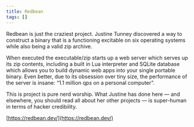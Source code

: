 ```yaml
---
title: Redbean
tags: []
---
```

Redbean is just the craziest project. Justine Tunney discovered a way to construct a binary that is a functioning excitable on six operating systems while also being a valid zip archive.


When executed the executable/zip starts up a web server which serves up its zip contents, including a built in Lua interpreter and SQLite database which allows you to build dynamic web apps into your single portable binary. Even better, due to its obsession over tiny size, the performance of the server is insane: “1.1 million qps on a personal computer”.


This is project is pure nerd worship. What Justine has done here — and elsewhere, you should read all about her other projects — is super-human in terms of hacker credibility.


[https://redbean.dev/](https://redbean.dev/)

